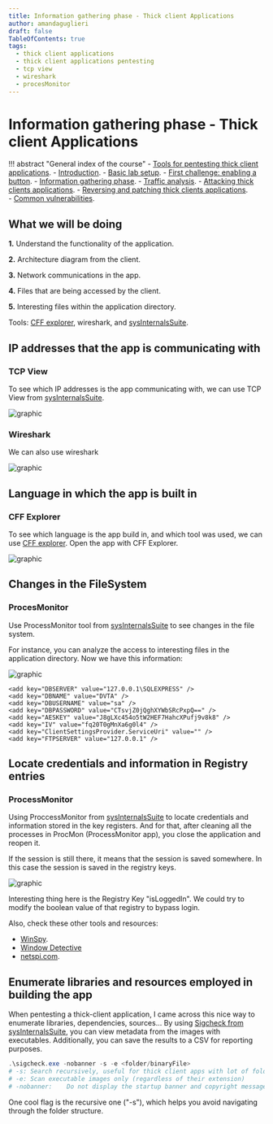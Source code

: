 ```yaml
---
title: Information gathering phase - Thick client Applications 
author: amandaguglieri
draft: false
TableOfContents: true
tags:
  - thick client applications
  - thick client applications pentesting
  - tcp view
  - wireshark
  - procesMonitor
---
```


# Information gathering phase - Thick client Applications 

!!! abstract "General index of the course"
    - [Tools for pentesting thick client applications](tools-for-thick-apps.md).
    - [Introduction](tca-introduction.md).
    - [Basic lab setup](tca-basic-lab-setup.md).
    - [First challenge: enabling a button](tca-first-challenge.md).
    - [Information gathering phase](tca-information-gathering-phase.md).
    - [Traffic analysis](tca-traffic-analysis.md).
    - [Attacking thick clients applications](tca-attacking-thick-clients-applications.md).
    - [Reversing and patching thick clients applications](tca-reversing-and-patching.md).    
    - [Common vulnerabilities](tca-common-vulnerabilities.md).


## What we will be doing

**1.** Understand the functionality of the application.

**2.** Architecture diagram from the client.

**3.** Network communications in the app.

**4.** Files that are being accessed by the client.

**5.** Interesting files within the application directory.

Tools:  [CFF explorer](../cff-explorer.md), wireshark, and [sysInternalsSuite](../sys-internals-suite.md).

## IP addresses that the app is communicating with

### TCP View

To see which IP addresses is the app communicating with, we can use TCP View from [sysInternalsSuite](../sys-internals-suite.md).

![graphic](../img/tca-26.png)

### Wireshark 

We can also use wireshark

![graphic](../img/tca-27.png)

## Language in which the app is built in

### CFF Explorer

To see which  language is the app build in, and which tool was used, we can use  [CFF explorer](../cff-explorer.md). Open the app with CFF  Explorer.

![graphic](../img/tca-28.png)

## Changes in the FileSystem

### ProcesMonitor

Use ProcessMonitor tool from [sysInternalsSuite](../sys-internals-suite.md) to see changes in the file system.

For instance, you can analyze the access to interesting files in the application directory. Now we have this information:

![graphic](../img/tca-29.png)

```
<add key="DBSERVER" value="127.0.0.1\SQLEXPRESS" />
<add key="DBNAME" value="DVTA" />
<add key="DBUSERNAME" value="sa" />
<add key="DBPASSWORD" value="CTsvjZ0jQghXYWbSRcPxpQ==" />
<add key="AESKEY" value="J8gLXc454o5tW2HEF7HahcXPufj9v8k8" />
<add key="IV" value="fq20T0gMnXa6g0l4" />
<add key="ClientSettingsProvider.ServiceUri" value="" />
<add key="FTPSERVER" value="127.0.0.1" />
```
## Locate credentials and information in Registry entries

### ProcessMonitor

Using ProccessMonitor from [sysInternalsSuite](../sys-internals-suite.md) to locate credentials and information stored in the key registers. And for that, after cleaning all the processes in ProcMon (ProcessMonitor app), you close the application and reopen it. 

If the session is still there, it means that the session is saved somewhere. In this case the session is saved in the registry keys.

![graphic](../img/tca-30.png)

Interesting thing here is the Registry Key "isLoggedIn". We could try to modify the boolean value of that registry to bypass login.

Also, check these other tools and resources:

- [WinSpy](../winspy.md).
- [Window Detective](https://windowdetective.sourceforge.net/index.html)
- [netspi.com](https://www.netspi.com/blog/technical/thick-application-penetration-testing/introduction-to-hacking-thick-clients-part-2-the-network/?_gl=1*2wn9s0*_ga*MTQ0NjMzNTMxNi4xNjc1Mjc0ODU3*_ga_BVEZXBBWG7*MTY3NTI3NzMyMS4yLjAuMTY3NTI3NzMzOS40Mi4wLjA).


## Enumerate libraries and resources employed in building the app

When pentesting a thick-client application, I came across this nice way to enumerate libraries, dependencies, sources...  By using  [Sigcheck from sysInternalsSuite](../sys-internals-suite.md), you can view metadata from the images with executables. Additionally, you can save the results to a CSV for reporting purposes.

```powershell
.\sigcheck.exe -nobanner -s -e <folder/binaryFile>
# -s: Search recursively, useful for thick client apps with lot of folders and subfolders
# -e: Scan executable images only (regardless of their extension)
# -nobanner:	Do not display the startup banner and copyright message.
```


One cool flag is the recursive one ("-s"), which helps you avoid navigating through the folder structure. 
